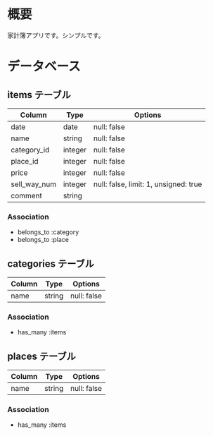 # 概要
家計簿アプリです。シンプルです。

# データベース
## items テーブル
|Column|Type|Options|
|------|----|-------|
|date|date|null: false|
|name|string|null: false|
|category_id|integer|null: false|
|place_id|integer|null: false|
|price|integer|null: false|
|sell_way_num|integer|null: false, limit: 1, unsigned: true|
|comment|string||

### Association
- belongs_to :category
- belongs_to :place

## categories テーブル
|Column|Type|Options|
|------|----|-------|
|name|string|null: false|

### Association
- has_many  :items


## places テーブル
|Column|Type|Options|
|------|----|-------|
|name|string|null: false|

### Association
- has_many :items


